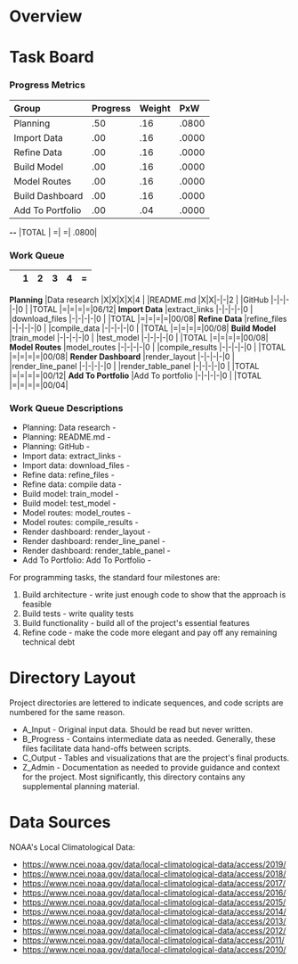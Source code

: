 # Overview

# Task Board
### Progress Metrics

|Group            |Progress |Weight |PxW   |
|:-               |:-       |:-     |:-    |
|Planning         |      .50|    .16| .0800|
|Import Data      |      .00|    .16| .0000|
|Refine Data      |      .00|    .16| .0000|
|Build Model      |      .00|    .16| .0000|
|Model Routes     |      .00|    .16| .0000|
|Build Dashboard  |      .00|    .16| .0000|
|Add To Portfolio |      .00|    .04| .0000|
**--**
|TOTAL            |        =|      =| .0800|

### Work Queue

|  | 1| 2| 3| 4| =|
|:-|:-|:-|:-|:-|:-|
**Planning**
|Data research         |X|X|X|X|4    |
|README.md             |X|X|-|-|2    |
|GitHub                |-|-|-|-|0    |
|TOTAL                 |=|=|=|=|06/12|
**Import Data**
|extract_links         |-|-|-|-|0    |
|download_files        |-|-|-|-|0    |
|TOTAL                 |=|=|=|=|00/08|
**Refine Data**
|refine_files          |-|-|-|-|0    |
|compile_data          |-|-|-|-|0    |
|TOTAL                 |=|=|=|=|00/08|
**Build Model**
|train_model           |-|-|-|-|0    |
|test_model            |-|-|-|-|0    |
|TOTAL                 |=|=|=|=|00/08|
**Model Routes**
|model_routes          |-|-|-|-|0    |
|compile_results       |-|-|-|-|0    |
|TOTAL                 |=|=|=|=|00/08|
**Render Dashboard**
|render_layout         |-|-|-|-|0    |
|render_line_panel     |-|-|-|-|0    |
|render_table_panel    |-|-|-|-|0    |
|TOTAL                 |=|=|=|=|00/12|
**Add To Portfolio**
|Add To portfolio      |-|-|-|-|0    |
|TOTAL                 |=|=|=|=|00/04|

### Work Queue Descriptions

+ Planning: Data research -
+ Planning: README.md -
+ Planning: GitHub -
+ Import data: extract_links -
+ Import data: download_files -
+ Refine data: refine_files -
+ Refine data: compile data -
+ Build model: train_model -
+ Build model: test_model -
+ Model routes: model_routes -
+ Model routes: compile_results -
+ Render dashboard: render_layout -
+ Render dashboard: render_line_panel -
+ Render dashboard: render_table_panel -
+ Add To Portfolio: Add To Portfolio -

For programming tasks, the standard four milestones are:
1. Build architecture - write just enough code to show that the approach is
   feasible
2. Build tests - write quality tests
3. Build functionality - build all of the project's essential features
4. Refine code - make the code more elegant and pay off any remaining
   technical debt

# Directory Layout
Project directories are lettered to indicate sequences, and code scripts are
numbered for the same reason.
+ A_Input - Original input data.  Should be read but never written.
+ B_Progress - Contains intermediate data as needed.  Generally, these files
facilitate data hand-offs between scripts.
+ C_Output - Tables and visualizations that are the project's final products.
+ Z_Admin - Documentation as needed to provide guidance and context for the
project. Most significantly, this directory contains any supplemental planning material.

# Data Sources

NOAA's Local Climatological Data:
+ https://www.ncei.noaa.gov/data/local-climatological-data/access/2019/
+ https://www.ncei.noaa.gov/data/local-climatological-data/access/2018/
+ https://www.ncei.noaa.gov/data/local-climatological-data/access/2017/
+ https://www.ncei.noaa.gov/data/local-climatological-data/access/2016/
+ https://www.ncei.noaa.gov/data/local-climatological-data/access/2015/
+ https://www.ncei.noaa.gov/data/local-climatological-data/access/2014/
+ https://www.ncei.noaa.gov/data/local-climatological-data/access/2013/
+ https://www.ncei.noaa.gov/data/local-climatological-data/access/2012/
+ https://www.ncei.noaa.gov/data/local-climatological-data/access/2011/
+ https://www.ncei.noaa.gov/data/local-climatological-data/access/2010/
